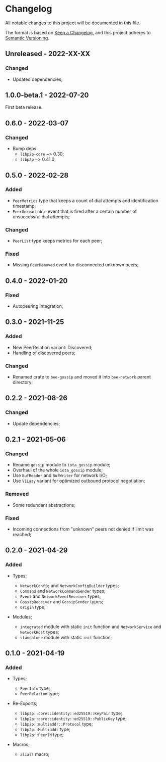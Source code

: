 # Changelog

All notable changes to this project will be documented in this file.

The format is based on [Keep a Changelog](https://keepachangelog.com/en/1.0.0/),
and this project adheres to [Semantic Versioning](https://semver.org/spec/v2.0.0.html).

<!-- ## Unreleased - YYYY-MM-DD

### Added

### Changed

### Deprecated

### Removed

### Fixed

### Security -->

## Unreleased - 2022-XX-XX

### Changed

- Updated dependencies;

## 1.0.0-beta.1 - 2022-07-20

First beta release.

## 0.6.0 - 2022-03-07

### Changed

- Bump deps: 
  + `libp2p-core` ~> 0.30;
  + `libp2p` ~> 0.41.0;

## 0.5.0 - 2022-02-28

### Added

- `PeerMetrics` type that keeps a count of dial attempts and identification timestamp;
- `PeerUnreachable` event that is fired after a certain number of unsuccessful dial attempts;

### Changed

- `PeerList` type keeps metrics for each peer;

### Fixed

- Missing `PeerRemoved` event for disconnected unknown peers;

## 0.4.0 - 2022-01-20

### Fixed

- Autopeering integration;

## 0.3.0 - 2021-11-25

### Added

- New PeerRelation variant: Discovered;
- Handling of discovered peers;

### Changed

- Renamed crate to `bee-gossip` and moved it into `bee-network` parent directory;

## 0.2.2 - 2021-08-26

### Changed

- Update dependencies;

## 0.2.1 - 2021-05-06

### Changed

- Rename `gossip` module to `iota_gossip` module;
- Overhaul of the whole `iota_gossip` module;
- Use `BufReader` and `BufWriter` for network I/O;
- Use `V1Lazy` variant for optimized outbound protocol negotiation;

### Removed

- Some redundant abstractions;

### Fixed

- Incoming connections from "unknown" peers not denied if limit was reached;

## 0.2.0 - 2021-04-29

### Added

- Types;
  - `NetworkConfig` and `NetworkConfigBuilder` types;
  - `Command` and `NetworkCommandSender` types;
  - `Event` and `NetworkEventReceiver` types;
  - `GossipReceiver` and `GossipSender` types;
  - `Origin` type;

- Modules;
  - `integrated` module with static `init` function and `NetworkService` and `NetworkHost` types;
  - `standalone` module with static `init` function;

## 0.1.0 - 2021-04-19

### Added

- Types;
  - `PeerInfo` type;
  - `PeerRelation` type;

- Re-Exports;
  - `libp2p::core::identity::ed25519::KeyPair` type;
  - `libp2p::core::identity::ed25519::PublicKey` type;
  - `libp2p::multiaddr::Protocol` type;
  - `libp2p::Multiaddr` type;
  - `libp2p::PeerId` type;

- Macros;
  - `alias!` macro;
